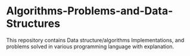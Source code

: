 # Algorithms-Problems-and-Data-Structures
This repository contains Data structure/algorithms Implementations, and problems solved in various programming language with explanation.
